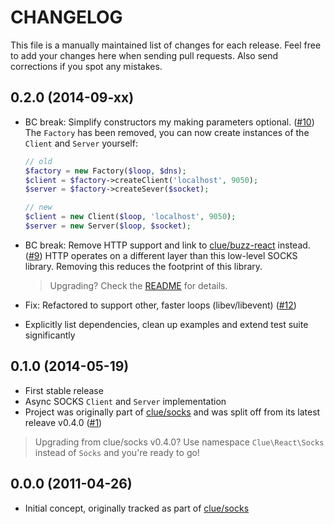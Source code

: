 # CHANGELOG

This file is a manually maintained list of changes for each release. Feel free
to add your changes here when sending pull requests. Also send corrections if
you spot any mistakes.

## 0.2.0 (2014-09-xx)

* BC break: Simplify constructors my making parameters optional.
  ([#10](https://github.com/clue/php-socks-react/pull/10))
  The `Factory` has been removed, you can now create instances of the `Client`
  and `Server` yourself:
  
  ```php
  // old
  $factory = new Factory($loop, $dns);
  $client = $factory->createClient('localhost', 9050);
  $server = $factory->createSever($socket);
  
  // new
  $client = new Client($loop, 'localhost', 9050);
  $server = new Server($loop, $socket);
  ```

* BC break: Remove HTTP support and link to [clue/buzz-react](https://github.com/clue/php-buzz-react) instead.
  ([#9](https://github.com/clue/php-socks-react/pull/9))
  HTTP operates on a different layer than this low-level SOCKS library.
  Removing this reduces the footprint of this library.
  
  > Upgrading? Check the [README](https://github.com/clue/php-socks-react#http-requests) for details.  

* Fix: Refactored to support other, faster loops (libev/libevent)
  ([#12](https://github.com/clue/php-socks-react/pull/12))

* Explicitly list dependencies, clean up examples and extend test suite significantly

## 0.1.0 (2014-05-19)

* First stable release
* Async SOCKS `Client` and `Server` implementation
* Project was originally part of [clue/socks](https://github.com/clue/php-socks)
  and was split off from its latest releave v0.4.0
  ([#1](https://github.com/clue/reactphp-socks/issues/1))

> Upgrading from clue/socks v0.4.0? Use namespace `Clue\React\Socks` instead of `Socks` and you're ready to go!

## 0.0.0 (2011-04-26)

* Initial concept, originally tracked as part of
  [clue/socks](https://github.com/clue/php-socks)
